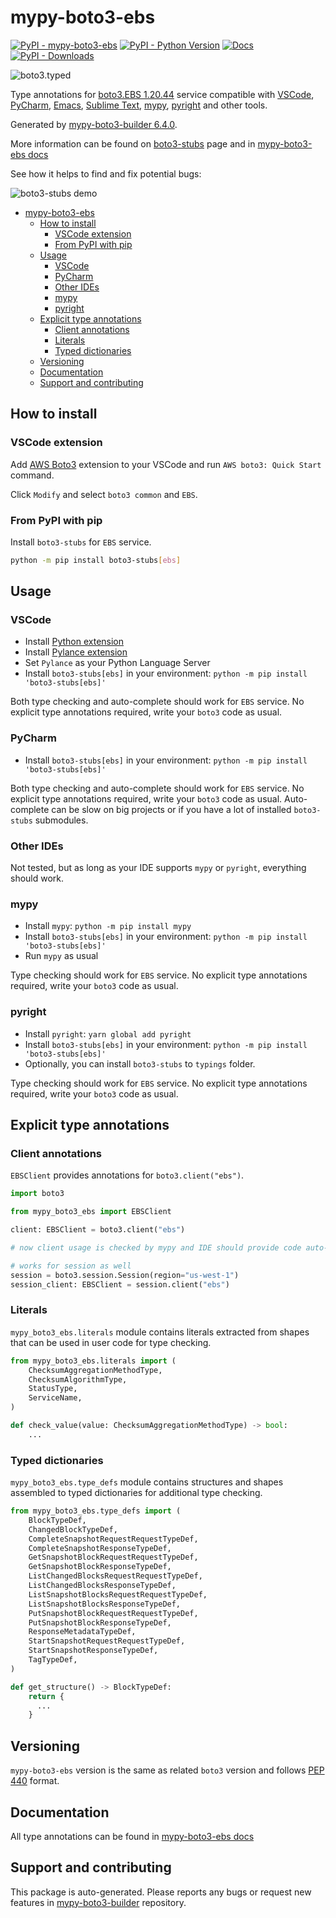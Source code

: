 <a id="mypy-boto3-ebs"></a>

# mypy-boto3-ebs

[![PyPI - mypy-boto3-ebs](https://img.shields.io/pypi/v/mypy-boto3-ebs.svg?color=blue)](https://pypi.org/project/mypy-boto3-ebs)
[![PyPI - Python Version](https://img.shields.io/pypi/pyversions/mypy-boto3-ebs.svg?color=blue)](https://pypi.org/project/mypy-boto3-ebs)
[![Docs](https://img.shields.io/readthedocs/mypy-boto3-builder.svg?color=blue)](https://mypy-boto3-builder.readthedocs.io/)
[![PyPI - Downloads](https://img.shields.io/pypi/dm/mypy-boto3-ebs?color=blue)](https://pypistats.org/packages/mypy-boto3-ebs)

![boto3.typed](https://github.com/vemel/mypy_boto3_builder/raw/master/logo.png)

Type annotations for
[boto3.EBS 1.20.44](https://boto3.amazonaws.com/v1/documentation/api/1.20.44/reference/services/ebs.html#EBS)
service compatible with [VSCode](https://code.visualstudio.com/),
[PyCharm](https://www.jetbrains.com/pycharm/),
[Emacs](https://www.gnu.org/software/emacs/),
[Sublime Text](https://www.sublimetext.com/),
[mypy](https://github.com/python/mypy),
[pyright](https://github.com/microsoft/pyright) and other tools.

Generated by
[mypy-boto3-builder 6.4.0](https://github.com/vemel/mypy_boto3_builder).

More information can be found on
[boto3-stubs](https://pypi.org/project/boto3-stubs/) page and in
[mypy-boto3-ebs docs](https://vemel.github.io/boto3_stubs_docs/mypy_boto3_ebs/)

See how it helps to find and fix potential bugs:

![boto3-stubs demo](https://github.com/vemel/mypy_boto3_builder/raw/master/demo.gif)

- [mypy-boto3-ebs](#mypy-boto3-ebs)
  - [How to install](#how-to-install)
    - [VSCode extension](#vscode-extension)
    - [From PyPI with pip](#from-pypi-with-pip)
  - [Usage](#usage)
    - [VSCode](#vscode)
    - [PyCharm](#pycharm)
    - [Other IDEs](#other-ides)
    - [mypy](#mypy)
    - [pyright](#pyright)
  - [Explicit type annotations](#explicit-type-annotations)
    - [Client annotations](#client-annotations)
    - [Literals](#literals)
    - [Typed dictionaries](#typed-dictionaries)
  - [Versioning](#versioning)
  - [Documentation](#documentation)
  - [Support and contributing](#support-and-contributing)

<a id="how-to-install"></a>

## How to install

<a id="vscode-extension"></a>

### VSCode extension

Add
[AWS Boto3](https://marketplace.visualstudio.com/items?itemName=Boto3typed.boto3-ide)
extension to your VSCode and run `AWS boto3: Quick Start` command.

Click `Modify` and select `boto3 common` and `EBS`.

<a id="from-pypi-with-pip"></a>

### From PyPI with pip

Install `boto3-stubs` for `EBS` service.

```bash
python -m pip install boto3-stubs[ebs]
```

<a id="usage"></a>

## Usage

<a id="vscode"></a>

### VSCode

- Install
  [Python extension](https://marketplace.visualstudio.com/items?itemName=ms-python.python)
- Install
  [Pylance extension](https://marketplace.visualstudio.com/items?itemName=ms-python.vscode-pylance)
- Set `Pylance` as your Python Language Server
- Install `boto3-stubs[ebs]` in your environment:
  `python -m pip install 'boto3-stubs[ebs]'`

Both type checking and auto-complete should work for `EBS` service. No explicit
type annotations required, write your `boto3` code as usual.

<a id="pycharm"></a>

### PyCharm

- Install `boto3-stubs[ebs]` in your environment:
  `python -m pip install 'boto3-stubs[ebs]'`

Both type checking and auto-complete should work for `EBS` service. No explicit
type annotations required, write your `boto3` code as usual. Auto-complete can
be slow on big projects or if you have a lot of installed `boto3-stubs`
submodules.

<a id="other-ides"></a>

### Other IDEs

Not tested, but as long as your IDE supports `mypy` or `pyright`, everything
should work.

<a id="mypy"></a>

### mypy

- Install `mypy`: `python -m pip install mypy`
- Install `boto3-stubs[ebs]` in your environment:
  `python -m pip install 'boto3-stubs[ebs]'`
- Run `mypy` as usual

Type checking should work for `EBS` service. No explicit type annotations
required, write your `boto3` code as usual.

<a id="pyright"></a>

### pyright

- Install `pyright`: `yarn global add pyright`
- Install `boto3-stubs[ebs]` in your environment:
  `python -m pip install 'boto3-stubs[ebs]'`
- Optionally, you can install `boto3-stubs` to `typings` folder.

Type checking should work for `EBS` service. No explicit type annotations
required, write your `boto3` code as usual.

<a id="explicit-type-annotations"></a>

## Explicit type annotations

<a id="client-annotations"></a>

### Client annotations

`EBSClient` provides annotations for `boto3.client("ebs")`.

```python
import boto3

from mypy_boto3_ebs import EBSClient

client: EBSClient = boto3.client("ebs")

# now client usage is checked by mypy and IDE should provide code auto-complete

# works for session as well
session = boto3.session.Session(region="us-west-1")
session_client: EBSClient = session.client("ebs")
```

<a id="literals"></a>

### Literals

`mypy_boto3_ebs.literals` module contains literals extracted from shapes that
can be used in user code for type checking.

```python
from mypy_boto3_ebs.literals import (
    ChecksumAggregationMethodType,
    ChecksumAlgorithmType,
    StatusType,
    ServiceName,
)

def check_value(value: ChecksumAggregationMethodType) -> bool:
    ...
```

<a id="typed-dictionaries"></a>

### Typed dictionaries

`mypy_boto3_ebs.type_defs` module contains structures and shapes assembled to
typed dictionaries for additional type checking.

```python
from mypy_boto3_ebs.type_defs import (
    BlockTypeDef,
    ChangedBlockTypeDef,
    CompleteSnapshotRequestRequestTypeDef,
    CompleteSnapshotResponseTypeDef,
    GetSnapshotBlockRequestRequestTypeDef,
    GetSnapshotBlockResponseTypeDef,
    ListChangedBlocksRequestRequestTypeDef,
    ListChangedBlocksResponseTypeDef,
    ListSnapshotBlocksRequestRequestTypeDef,
    ListSnapshotBlocksResponseTypeDef,
    PutSnapshotBlockRequestRequestTypeDef,
    PutSnapshotBlockResponseTypeDef,
    ResponseMetadataTypeDef,
    StartSnapshotRequestRequestTypeDef,
    StartSnapshotResponseTypeDef,
    TagTypeDef,
)

def get_structure() -> BlockTypeDef:
    return {
      ...
    }
```

<a id="versioning"></a>

## Versioning

`mypy-boto3-ebs` version is the same as related `boto3` version and follows
[PEP 440](https://www.python.org/dev/peps/pep-0440/) format.

<a id="documentation"></a>

## Documentation

All type annotations can be found in
[mypy-boto3-ebs docs](https://vemel.github.io/boto3_stubs_docs/mypy_boto3_ebs/)

<a id="support-and-contributing"></a>

## Support and contributing

This package is auto-generated. Please reports any bugs or request new features
in [mypy-boto3-builder](https://github.com/vemel/mypy_boto3_builder/issues/)
repository.

